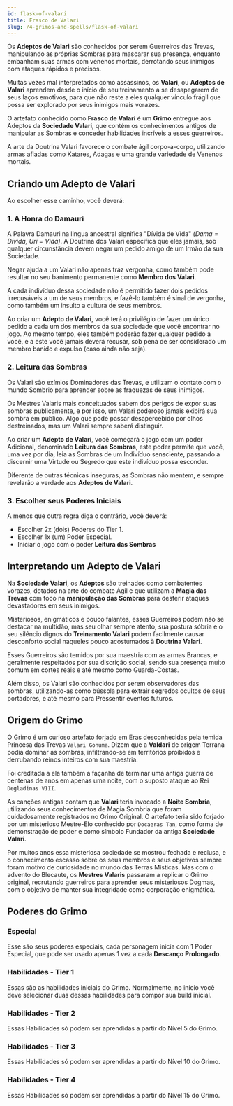```yaml
---
id: flask-of-valari
title: Frasco de Valari
slug: /4-grimos-and-spells/flask-of-valari
---
```


Os **Adeptos de Valari** são conhecidos por serem Guerreiros das Trevas, manipulando as próprias Sombras para mascarar sua presença, enquanto embanham suas armas com venenos mortais, derrotando seus inimigos com ataques rápidos e precisos.

Muitas vezes mal interpretados como assassinos, os **Valari**, ou **Adeptos de Valari** aprendem desde o início de seu treinamento a se desapegarem de seus laços emotivos, para que não reste a eles qualquer vínculo frágil que possa ser explorado por seus inimigos mais vorazes.

O artefato conhecido como **Frasco de Valari** é um **Grimo** entregue aos Adeptos da **Sociedade Valari**, que contém os conhecimentos antigos de manipular as Sombras e conceder habilidades incríveis a esses guerreiros.

A arte da Doutrina Valari favorece o combate ágil corpo-a-corpo, utilizando armas afiadas como Katares, Adagas e uma grande variedade de Venenos mortais.

## Criando um Adepto de Valari

Ao escolher esse caminho, você deverá:

### 1. A Honra do Damauri

A Palavra Damauri na lingua ancestral significa "Dívida de Vida" *(Dama = Dívida, Uri = Vida)*. A Doutrina dos Valari especifica que eles jamais, sob qualquer circunstância devem negar um pedido amigo de um Irmão da sua Sociedade.

Negar ajuda a um Valari não apenas tráz vergonha, como também pode resultar no seu banimento permanente como **Membro dos Valari**.

A cada indivíduo dessa sociedade não é permitido fazer dois pedidos irrecusáveis a um de seus membros, e fazê-lo também é sinal de vergonha, como também um insulto a cultura de seus membros.

Ao criar um **Adepto de Valari**, você terá o privilégio de fazer um único pedido a cada um dos membros da sua sociedade que você encontrar no jogo. Ao mesmo tempo, eles também poderão fazer qualquer pedido a você, e a este você jamais deverá recusar, sob pena de ser considerado um membro banido e expulso (caso ainda não seja).

### 2. Leitura das Sombras

Os Valari são exímios Dominadores das Trevas, e utilizam o contato com o mundo Sombrio para aprender sobre as fraquezas de seus inimigos.

Os Mestres Valaris mais conceituados sabem dos perigos de expor suas sombras publicamente, e por isso, um Valari poderoso jamais exibirá sua sombra em público. Algo que pode passar desapercebido por olhos destreinados, mas um Valari sempre saberá distinguir.

Ao criar um **Adepto de Valari**, você começará o jogo com um poder Adicional, denominado **Leitura das Sombras**, este poder permite que você, uma vez por dia, leia as Sombras de um Indivíduo sensciente, passando a discernir uma Virtude ou Segredo que este indivíduo possa esconder.

Diferente de outras técnicas inseguras, as Sombras não mentem, e sempre revelarão a verdade aos **Adeptos de Valari**.

### 3. Escolher seus Poderes Iniciais

A menos que outra regra diga o contrário, você deverá:

- Escolher 2x (dois) Poderes do Tier 1.
- Escolher 1x (um) Poder Especial.
- Iniciar o jogo com o poder **Leitura das Sombras**

## Interpretando um Adepto de Valari

Na **Sociedade Valari**, os **Adeptos** são treinados como combatentes vorazes, dotados na arte do combate Ágil e que utilizam a **Magia das Trevas** com foco na **manipulação das Sombras** para desferir ataques devastadores em seus inimigos.

Misteriosos, enigmáticos e pouco falantes, esses Guerreiros podem não se destacar na multidão, mas seu olhar sempre atento, sua postura sóbria e o seu silêncio dignos do **Treinamento Valari** podem facilmente causar desconforto social naqueles pouco acostumados à **Doutrina Valari**.

Esses Guerreiros são temidos por sua maestria com as armas Brancas, e geralmente respeitados por sua discrição social, sendo sua presença muito comum em cortes reais e até mesmo como Guarda-Costas.

Além disso, os Valari são conhecidos por serem observadores das sombras, utilizando-as como bússola para extrair segredos ocultos de seus portadores, e até mesmo para Pressentir eventos futuros.

## Origem do Grimo

O Grimo é um curioso artefato forjado em Eras desconhecidas pela temida Princesa das Trevas `Valari Gonuma`. Dizem que a **Valdari** de origem Terrana podia dominar as sombras, infiltrando-se em territórios proibidos e derrubando reinos inteiros com sua maestria.

Foi creditada a ela também a façanha de terminar uma antiga guerra de centenas de anos em apenas uma noite, com o suposto ataque ao Rei `Degladinas VIII`.

As canções antigas contam que **Valari** teria invocado a **Noite Sombria**, utilizando seus conhecimentos de Magia Sombria que foram cuidadosamente registrados no Grimo Original.
O artefato teria sido forjado por um misterioso Mestre-Elo conhecido por `Docaeras Tan`, como forma de demonstração de poder e como símbolo Fundador da antiga **Sociedade Valari**.

Por muitos anos essa misteriosa sociedade se mostrou fechada e reclusa, e o conhecimento escasso sobre os seus membros e seus objetivos sempre foram motivo de curiosidade no mundo das Terras Místicas. Mas com o advento do Blecaute, os **Mestres Valaris** passaram a replicar o Grimo original, recrutando guerreiros para aprender seus misteriosos Dogmas, com o objetivo de manter sua integridade como corporação enigmática.

## Poderes do Grimo

### Especial

Esse são seus poderes especiais, cada personagem inicia com 1 Poder Especial, que pode ser usado apenas 1 vez a cada **Descanço Prolongado**.

### Habilidades - Tier 1

Essas são as habilidades iniciais do Grimo. Normalmente, no início você deve selecionar duas dessas habilidades para compor sua build inicial.

### Habilidades - Tier 2

Essas Habilidades só podem ser aprendidas a partir do Nível 5 do Grimo.

### Habilidades - Tier 3

Essas Habilidades só podem ser aprendidas a partir do Nível 10 do Grimo.

### Habilidades - Tier 4

Essas Habilidades só podem ser aprendidas a partir do Nível 15 do Grimo.
